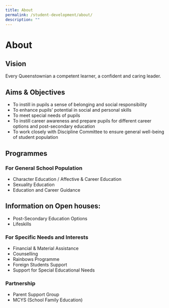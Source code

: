 ```yaml
---
title: About
permalink: /student-development/about/
description: ""
---
```

About
=====

**Vision**
----------

Every Queenstownian a competent learner, a confident and caring leader.

**Aims & Objectives**
---------------------

*   To instill in pupils a sense of belonging and social responsibility
*   To enhance pupils’ potential in social and personal skills
*   To meet special needs of pupils
*   To instill career awareness and prepare pupils for different career options and post-secondary education
*   To work closely with Discipline Committee to ensure general well-being of student population

**Programmes**
--------------

### **For General School Population**

*   Character Education / Affective & Career Education
*   Sexuality Education
*   Education and Career Guidance

**Information on Open houses:**
-------------------------------

*   Post-Secondary Education Options
*   Lifeskills

### **For Specific Needs and Interests**

*   Financial & Material Assistance
*   Counselling
*   Rainbows Programme
*   Foreign Students Support
*   Support for Special Educational Needs

### **Partnership**

*   Parent Support Group
*   MCYS (School Family Education)